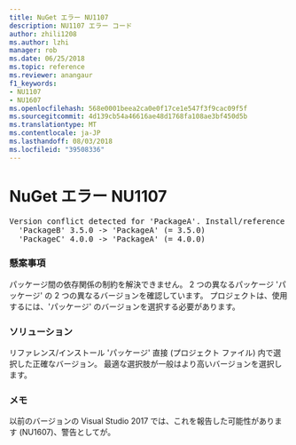 ```yaml
---
title: NuGet エラー NU1107
description: NU1107 エラー コード
author: zhili1208
ms.author: lzhi
manager: rob
ms.date: 06/25/2018
ms.topic: reference
ms.reviewer: anangaur
f1_keywords:
- NU1107
- NU1607
ms.openlocfilehash: 568e0001beea2ca0e0f17ce1e547f3f9cac09f5f
ms.sourcegitcommit: 4d139cb54a46616ae48d1768fa108ae3bf450d5b
ms.translationtype: MT
ms.contentlocale: ja-JP
ms.lasthandoff: 08/03/2018
ms.locfileid: "39508336"
---
```

# <a name="nuget-error-nu1107"></a>NuGet エラー NU1107

<pre>Version conflict detected for 'PackageA'. Install/reference 'PackageA' v4.0.0 directly to resolve this issue.<br/>  'PackageB' 3.5.0 -> 'PackageA' (= 3.5.0)<br/>  'PackageC' 4.0.0 -> 'PackageA' (= 4.0.0)</pre>

### <a name="issue"></a>懸案事項
パッケージ間の依存関係の制約を解決できません。 2 つの異なるパッケージ 'パッケージ' の 2 つの異なるバージョンを確認しています。 プロジェクトは、使用するには、'パッケージ' のバージョンを選択する必要があります。

### <a name="solution"></a>ソリューション
リファレンス/インストール 'パッケージ' 直接 (プロジェクト ファイル) 内で選択した正確なバージョン。
最適な選択肢が一般はより高いバージョンを選択します。

### <a name="note"></a>メモ
以前のバージョンの Visual Studio 2017 では、これを報告した可能性があります (NU1607)、警告としてが。
